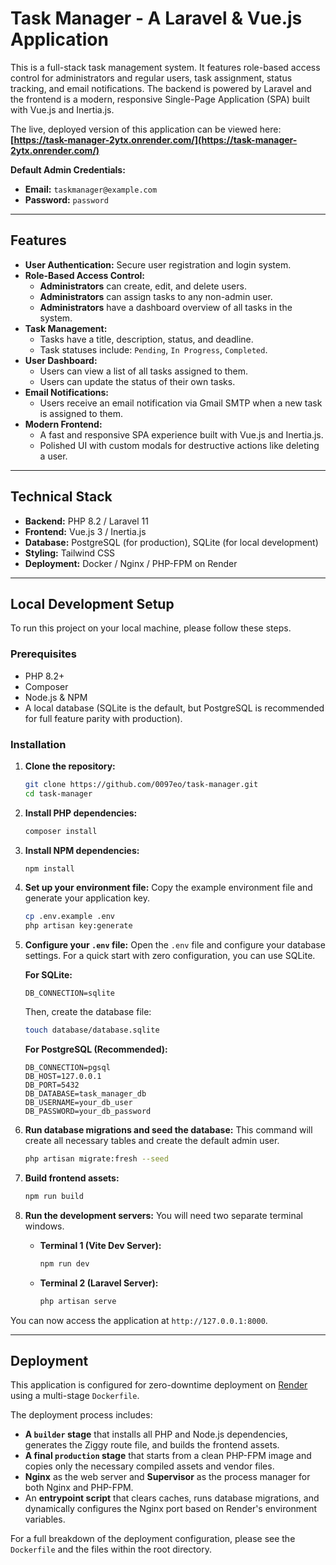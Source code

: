 # Task Manager - A Laravel & Vue.js Application

This is a full-stack task management system. It features role-based access control for administrators and regular users, task assignment, status tracking, and email notifications. The backend is powered by Laravel and the frontend is a modern, responsive Single-Page Application (SPA) built with Vue.js and Inertia.js.

The live, deployed version of this application can be viewed here:
**[https://task-manager-2ytx.onrender.com/](https://task-manager-2ytx.onrender.com/)**

**Default Admin Credentials:**
*   **Email:** `taskmanager@example.com`
*   **Password:** `password`

---

## Features

-   **User Authentication:** Secure user registration and login system.
-   **Role-Based Access Control:**
    -   **Administrators** can create, edit, and delete users.
    -   **Administrators** can assign tasks to any non-admin user.
    -   **Administrators** have a dashboard overview of all tasks in the system.
-   **Task Management:**
    -   Tasks have a title, description, status, and deadline.
    -   Task statuses include: `Pending`, `In Progress`, `Completed`.
-   **User Dashboard:**
    -   Users can view a list of all tasks assigned to them.
    -   Users can update the status of their own tasks.
-   **Email Notifications:**
    -   Users receive an email notification via Gmail SMTP when a new task is assigned to them.
-   **Modern Frontend:**
    -   A fast and responsive SPA experience built with Vue.js and Inertia.js.
    -   Polished UI with custom modals for destructive actions like deleting a user.

---

## Technical Stack

-   **Backend:** PHP 8.2 / Laravel 11
-   **Frontend:** Vue.js 3 / Inertia.js
-   **Database:** PostgreSQL (for production), SQLite (for local development)
-   **Styling:** Tailwind CSS
-   **Deployment:** Docker / Nginx / PHP-FPM on Render

---

## Local Development Setup

To run this project on your local machine, please follow these steps.

### Prerequisites

-   PHP 8.2+
-   Composer
-   Node.js & NPM
-   A local database (SQLite is the default, but PostgreSQL is recommended for full feature parity with production).

### Installation

1.  **Clone the repository:**
    ```bash
    git clone https://github.com/0097eo/task-manager.git
    cd task-manager
    ```

2.  **Install PHP dependencies:**
    ```bash
    composer install
    ```

3.  **Install NPM dependencies:**
    ```bash
    npm install
    ```

4.  **Set up your environment file:**
    Copy the example environment file and generate your application key.
    ```bash
    cp .env.example .env
    php artisan key:generate
    ```

5.  **Configure your `.env` file:**
    Open the `.env` file and configure your database settings. For a quick start with zero configuration, you can use SQLite.
    
    **For SQLite:**
    ```env
    DB_CONNECTION=sqlite
    ```
    Then, create the database file:
    ```bash
    touch database/database.sqlite
    ```

    **For PostgreSQL (Recommended):**
    ```env
    DB_CONNECTION=pgsql
    DB_HOST=127.0.0.1
    DB_PORT=5432
    DB_DATABASE=task_manager_db
    DB_USERNAME=your_db_user
    DB_PASSWORD=your_db_password
    ```

6.  **Run database migrations and seed the database:**
    This command will create all necessary tables and create the default admin user.
    ```bash
    php artisan migrate:fresh --seed
    ```

7.  **Build frontend assets:**
    ```bash
    npm run build
    ```

8.  **Run the development servers:**
    You will need two separate terminal windows.

    *   **Terminal 1 (Vite Dev Server):**
        ```bash
        npm run dev
        ```
    *   **Terminal 2 (Laravel Server):**
        ```bash
        php artisan serve
        ```

You can now access the application at `http://127.0.0.1:8000`.

---

## Deployment

This application is configured for zero-downtime deployment on [Render](https://render.com/) using a multi-stage `Dockerfile`.

The deployment process includes:
-   **A `builder` stage** that installs all PHP and Node.js dependencies, generates the Ziggy route file, and builds the frontend assets.
-   **A final `production` stage** that starts from a clean PHP-FPM image and copies only the necessary compiled assets and vendor files.
-   **Nginx** as the web server and **Supervisor** as the process manager for both Nginx and PHP-FPM.
-   An **entrypoint script** that clears caches, runs database migrations, and dynamically configures the Nginx port based on Render's environment variables.

For a full breakdown of the deployment configuration, please see the `Dockerfile` and the files within the root directory.